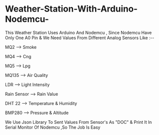 # Weather-Station-With-Arduino-Nodemcu-
This Weather Station Uses Arduino And Nodemcu , Since Nodemcu Have Only One A0 Pin & We Need Values From Different Analog Sensors Like :--

MQ2 --> Smoke 

MQ4 --> Cng

MQ5 --> Lpg

MQ135 --> Air Quality

LDR --> Light Intensity

Rain Sensor --> Rain Value

DHT 22  --> Temperature & Humidity

BMP280  --> Pressure & Altitude

We Use Json Library To Sent Values From Sensor's As "DOC" & Print It In Serial Monitor Of Nodemcu ,So The Job Is Easy 
